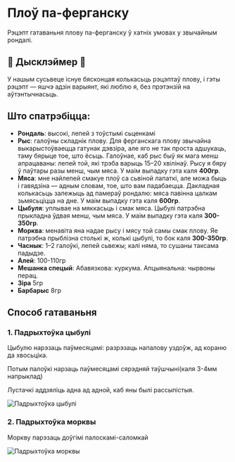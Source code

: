 # Плоў па-ферганску

Рэцэпт гатаваньня плову па-ферганску ў хатніх умовах у звычайным рондалі.

## 🚨 Дысклэймер 🚨 

У нашым сусьвеце існуе бясконцая колькасьць рэцэптаў плову, і гэты рэцэпт —
яшчэ адзін варыянт, які люблю я, без прэтэнзій на аўтэнтычнасьць.

## Што спатрэбіцца:

- **Рондаль**: высокі, лепей з тоўстымі сьценкамі
- **Рыс**: галоўны складнік плову. Для ферганскага плову звычайна выкарыстоўваецца гатунак дэвзіра, але яго не так проста адшукаць, таму бярыце тое, што ёсьць. Галоўнае, каб рыс быў як мага менш апрацаваны: лепей той, які трэба варыць 15–20 хвілінаў. Рысу я бяру ў паўтары разы менш, чым мяса. У маім выпадку гэта каля **400гр**.
- **Мяса**: мне найлепей смакуе плоў са сьвіной лапаткі, але можа быць і гавядзіна — адным словам, тое, што вам падабаецца.
  Дакладная колькасьць залежыць ад памераў рондалю: мяса павінна цалкам зьмясьціцца на дне.
  У маім выпадку гэта каля **600гр**.
- **Цыбуля**: уплывае на мяккасьць і смак мяса. Цыбулі патрэбна прыкладна ўдвая менш, чым мяса. У маім выпадку гэта каля **300-350гр**.
- **Морква**: менавіта яна надае рысу і мясу той самы смак плову. Яе патрэбна прыблізна столькі ж, колькі цыбулі, то бок каля **300-350гр**.
- **Часнык**: 1–2 галоўкі, лепей сьвежы; калі няма, то сушаны таксама падыдзе.
- **Алей**: 100-110гр
- **Мешанка спецый**: Абавязкова: куркума. Апцыянальна: чырвоны перац.
- **Зіра** 5гр
- **Барбарыс** 8гр

## Способ гатаваньня

### 1. Падрыхтоўка цыбулі

Цыбулю нарэзаць паўмесяцамі: разрэзаць напалову уздоўж, ад кораню да хвосьціка.

Потым палоўкі нарзаць паўмесяцамі сярэдняй таўшчыні(каля 3-4мм напрыклад)

Лустачкі аддзяліць адна ад адной, каб яны былі рассыпістыя.

![Падрыхтоўка цыбулі](photos/1.png)

### 2. Падрыхтоўка морквы

Моркву парэзаць доўгімі палоскамі-саломкай

![Падрыхтоўка морквы](photos/2.png)
